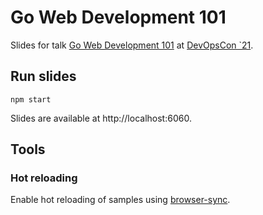 # Go Web Development 101

Slides for talk [Go Web Development 101](https://devopscon.io/go-day/go-web-development-101/) at [DevOpsCon `21](https://devopscon.io/).

## Run slides

    npm start

Slides are available at http://localhost:6060.

## Tools

### Hot reloading

Enable hot reloading of samples using [browser-sync](https://browsersync.io/).
